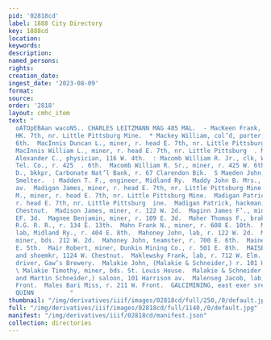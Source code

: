 ```yaml
---
pid: '02818cd'
label: 1888 City Directory
key: 1888cd
location: 
keywords: 
description: 
named_persons: 
rights: 
creation_date: 
ingest_date: '2023-08-09'
format: 
source: 
order: '2818'
layout: cmhc_item
text: "                                                                            p
  oATOpEBAan wacoNS.. CHARLES LEITZMANN MAG 485 MAL.  - MacKeen Frank, miner, r. head
  HK. 7th, nr. Little Pittsburg Mine.  * Mackey William, col’d, porter, r. 304 W.
  6th.  MacInnis Duncan L., miner, r. head E. 7th, nr. Little Pittsburg  5 Mine,  -
  MacInnis William L., miner, r. head E. 7th, nr. Little Pittsburg  . Mine.  p Maclean
  Alexander C., physician, 116 W. 4th.  : Macomb William R. Jr., clk, Western Union
  Tel. Co., r. 425  . 6th.  Macomb William R. Sr., miner, r. 425 W. 6th.  Macon H.
  D., bkkpr, Carbonate Nat’l Bank, r. 67 Clarendon Bik.  S Maeden John, lab, American
  Smelter.  : Madden T. F., engineer, Midland Ry.  Maddy John B. Mrs., r. 605 Harrison
  av.  Madigan James, miner, r. head E. 7th, nr. Little Pittsburg Mine.  Madigan John
  M., miner, r. head E. 7th, nr. Little Pittsburg Mine.  Madigan Patrick, expressman,
  r. head E. 7th, nr. Little Pittsburg  ine.  Madigan Patrick, hackman, r. 110 W.
  Chestnut.  Madison James, miner, r. 122 W. 2d.  Maginn James F’., miner, r. 202
  EF. 3d.  Magnee Benjamin, miner, r. 109 E. 3d.  Maher Thomas F., brakeman, D. &
  R.G. R. R., r. 134 E. 13th.  Mahn Frank N., miner, r. 608 E. 10th.  Mahon Thomas,
  lab, Midland Ry., r. 404 E. 8th.  Mahoney John, lab, r. 122 W. 2d.  Mahoney John,
  miner, bds. 212 W. 2d.  Mahoney John, teamster, r. 700 E. 6th.  Maine Hotel, 622
  E. 5th.  Mair Robert, miner, Dunkin Mining Co., r. 501 E. 8th.  MAISEL JOHN, boot
  and shoemkr, 1124 W. Chestnut.  Maklewsky Frank, lab, r. 712 W. Elm.  Malakie James,
  driver, Gaw’s Brewery.  Malakie John, (Malakie & Schneider,) r. 101 Harrison av.
  \ Malakie Timothy, miner, bds. St. Louis House.  Malakie & Schneider, (John Malakie
  and Martin Schneider,) saloon, 101 Harrison av.  Malenseg Jacob, lab, r. 211 W.
  Front.  Males Bari Miss, r. 211 W. Front.  GALCIMINING, east exer srezer. J. J,
  QUINN          "
thumbnail: "/img/derivatives/iiif/images/02818cd/full/250,/0/default.jpg"
full: "/img/derivatives/iiif/images/02818cd/full/1140,/0/default.jpg"
manifest: "/img/derivatives/iiif/02818cd/manifest.json"
collection: directories
---
```

